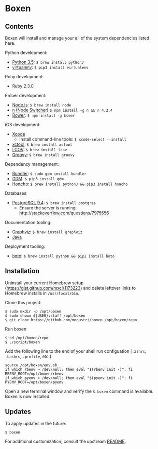 # Boxen

## Contents

Boxen will install and manage your all of the system dependencies listed here.

Python development:

* [Python 3.5](https://www.python.org/downloads): `$ brew install python3`
* [virtualenv](https://virtualenv.pypa.io/en/latest/installation.html): `$ pip3 install virtualenv`

Ruby development:

* Ruby 2.3.0

Ember development:

* [Node.js](http://nodejs.org): `$ brew install node`
* [n (Node Switcher)](https://github.com/tj/n) `$ npm install -g n && n 4.2.4`
* [Bower](http://bower.io/): `$ npm install -g bower`

iOS development:

* [Xcode](https://developer.apple.com/xcode)
  * Install command-line tools: `$ xcode-select --install`
* [xctool](https://github.com/facebook/xctool): `$ brew install xctool`
* [LCOV](http://ltp.sourceforge.net/coverage/lcov.php): `$ brew install lcov`
* [Groovy](http://www.groovy-lang.org): `$ brew install groovy`

Dependency management:

* [Bundler](http://bundler.io): `$ sudo gem install bundler`
* [GDM](http://git-dependency-manager.info): `$ pip3 install gdm`
* [Honcho](https://honcho.readthedocs.org): `$ brew install python3 && pip3 install honcho`

Databases:

* [PostgreSQL 9.4](http://www.postgresql.org/download): `$ brew install postgres`
  * Ensure the server is running: http://stackoverflow.com/questions/7975556

Documentation tooling:

* [Graphviz](http://www.graphviz.org/Download.php): `$ brew install graphviz`
* [Java](http://www.oracle.com/technetwork/java/javase/downloads/jre8-downloads-2133155.html)

Deployment tooling:

* [boto](https://github.com/boto/boto): `$ brew install python && pip2 install boto`

## Installation

Uninstall your current Homebrew setup (https://gist.github.com/mxcl/1173223) and delete leftover links to Homebrew installs in `/usr/local/bin`.

Clone this project:

    $ sudo mkdir -p /opt/boxen
    $ sudo chown ${USER}:staff /opt/boxen
    $ git clone https://github.com/modustri/boxen /opt/boxen/repo

Run boxen:

    $ cd /opt/boxen/repo
    $ ./script/boxen

Add the following line to the end of your shell run configuation (`.zshrc`, `.bashrc`, `.profile`, etc.):

    source /opt/boxen/env.sh
    if which rbenv > /dev/null; then eval "$(rbenv init -)"; fi
    RBENV_ROOT=/opt/boxen/rbenv
    if which pyenv > /dev/null; then eval "$(pyenv init -)"; fi
    PYENV_ROOT=/opt/boxen/pyenv

Open a new terminal window and verify the `$ boxen` command is available. Boxen is now installed.

## Updates

To apply updates in the future:

    $ boxen

For additional customization, consult the upstream [README](https://github.com/boxen/our-boxen#customizing).
